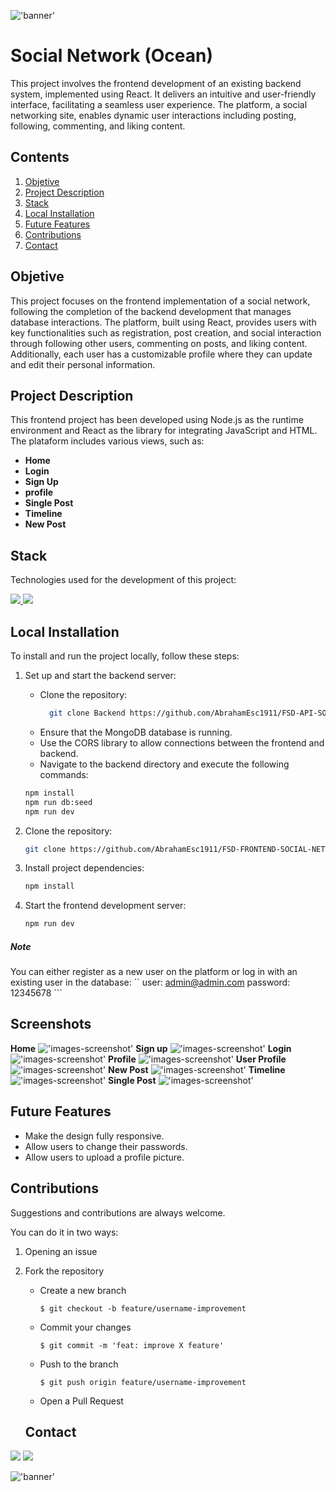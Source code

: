 !['banner'](./images/oc%20social%20network.svg)

# Social Network (Ocean)
This project involves the frontend development of an existing backend system, implemented using React. It delivers an intuitive and user-friendly interface, facilitating a seamless user experience. The platform, a social networking site, enables dynamic user interactions including posting, following, commenting, and liking content.

## Contents
  <ol>
    <li><a href="#Objective">Objetive</a></li>
    <li><a href="#project-description">Project Description</a></li>
    <li><a href="#stack">Stack</a></li>
    <li><a href="#local-installation">Local Installation</a></li>
    <li><a href="#future-features">Future Features</a></li>
    <li><a href="#contributions">Contributions</a></li>
    <li><a href="#contact ">Contact</a></li>
  </ol>

  ## Objetive
This project focuses on the frontend implementation of a social network, following the completion of the backend development that manages database interactions. The platform, built using React, provides users with key functionalities such as registration, post creation, and social interaction through following other users, commenting on posts, and liking content. Additionally, each user has a customizable profile where they can update and edit their personal information.

## Project Description

This frontend project has been developed using Node.js as the runtime environment and React as the library for integrating JavaScript and HTML. The plataform includes various views, such as:

- **Home**
- **Login**
- **Sign Up**
- **profile**
- **Single Post**
- **Timeline**
- **New Post**

## Stack
Technologies used for the development of this project: 

<a href="https://www.reactjs.com/">
    <img src= "https://img.shields.io/badge/React-20232A?style=for-the-badge&logo=react&logoColor=61DAFB"/>
</a>
<a href="https://developer.mozilla.org/es/docs/Web/JavaScript">
    <img src= "https://img.shields.io/badge/javascipt-EFD81D?style=for-the-badge&logo=javascript&logoColor=black"/>
</a>

## Local Installation

To install and run the project locally, follow these steps:

1. Set up and start the backend server:
    - Clone the repository:
      ```sh
        git clone Backend https://github.com/AbrahamEsc1911/FSD-API-SOCIAL-NETWORK.git
    - Ensure that the MongoDB database is running.
    - Use the CORS library to allow connections between the frontend and backend.
    - Navigate to the backend directory and execute the following commands:
    ```sh
    npm install
    npm run db:seed
    npm run dev
    ```

2. Clone the repository:
    ```sh
    git clone https://github.com/AbrahamEsc1911/FSD-FRONTEND-SOCIAL-NETWORK.git
    ```

3. Install project dependencies:
    ```sh
    npm install
    ```

4. Start the frontend development server:
    ```sh
    npm run dev
    ```

##### Note
You can either register as a new user on the platform or log in with an existing user in the database:
    ``
    user: admin@admin.com
    password: 12345678
    ```


## Screenshots

**Home**
!['images-screenshot'](./images/sc1.png)
**Sign up**
!['images-screenshot'](./images/sc2.png)
**Login**
!['images-screenshot'](./images/sc3.png)
**Profile**
!['images-screenshot'](./images/sc4.png)
**User Profile**
!['images-screenshot'](./images/sc5.png)
**New Post**
!['images-screenshot'](./images/sc6.png)
**Timeline**
!['images-screenshot'](./images/sc7.png)
**Single Post**
!['images-screenshot'](./images/sc8.png)

## Future Features

- Make the design fully responsive.
- Allow users to change their passwords.
- Allow users to upload a profile picture.

## Contributions
Suggestions and contributions are always welcome.

You can do it in two ways:

1. Opening an issue
2. Fork the repository
    - Create a new branch
        ```
        $ git checkout -b feature/username-improvement
        ```
    - Commit your changes
        ```
        $ git commit -m 'feat: improve X feature'
        ```
    - Push to the branch
        ```
        $ git push origin feature/username-improvement
        ```
    - Open a Pull Request

    ## Contact 
<a href = "mailto:abrancho1908@gmail.com"><img src="https://img.shields.io/badge/Gmail-C6362C?style=for-the-badge&logo=gmail&logoColor=white" target="_blank"></a>
<a href="https://www.linkedin.com/in/abraham-escobar-angola-237a20224/" target="_blank"><img src="https://img.shields.io/badge/-LinkedIn-%230077B5?style=for-the-badge&logo=linkedin&logoColor=white" target="_blank"></a> 
</p>

!['banner'](./images/banner1.svg)